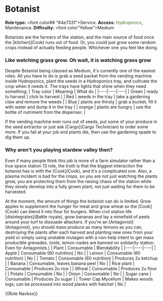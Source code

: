 # Botanist
**Role type:** <font color## "#4e7331">Service</font>. **Access:** <font color="#4e7331">Hydroponics</font>, Maintenance. **Difficulty:** <font color"Yellow">Medium</font>

Botanists are the farmers of the station, and the main source of food once the \[kitchen](Cook) runs out of food. Or, you could just grow some random crops instead of actually feeding people. Whichever one you feel like doing.


### Like watching grass grow. Oh wait, it is watching grass grow

Despite Botanist being classed as Medium, it's currently one of the easiest roles. All you have to do is grab a seed packet from the vending machine inside Hydroponics, plant the seeds in a Hydroponics tray, and cultivate the crop when it needs it. The trays have lights that shine when they need something:
| Tray color | Meaning | What do |
 |----|----|----|
| Green | ready to harvest | click to harvest |
| Red | weeds in the tray | take a gardening claw and remove the weeds |
| Blue | plants are thirsty | grab a bucket, fill it with water and dump it in the tray |
| orange | plants are hungry | use the bottle of nutriment from the dispenser. |

If the vending machine ever runs out of seeds, put some of your produce in the seed extractor or just ask \[Cargo](Cargo Technician) to order some more. If you fail at your job and plants die, then use the gardening spade to dig them up.
### Why aren't you playing stardew valley then?

Even if many people think this job is more of a farm simulator rather than a true space station 13 role, the truth is that the biggest interaction the botanist has is with the \[Cook](Cook), and it's a complicated one. Also, a plasma incident is bad for the crops, so you are not just watching the plants grow, you are protecting them from the raising chaos of the station while they slowly develop into a fully grown plant, not just waiting for them to be harvested. 


At the moment, the amount of things the botanist can do is limited. Grow apples to supplement the hunger for meat and grow wheat so the \[Cook](Cook) can blend it into flour for burgers. When civil station life \[disintegrates](Battle royale), grow bananas and lay a minefield of peels around your turf to dissuade attackers. If you're an \[Antagonist](Antagonist), you should mass produce as many lemons as you can, destroying the plants after each harvest and planting new ones from your yield or simply using unstable mutagen with a non-help intent to get mass producible grenades. (note, lemon-nades are banned on solidarity station. Even for Antagonists.)
| Plant | Consumable | Blendability |
 |----|----|----|
| Apple | Consumable (80 nutrition) | No |
| Lemon | Consumable (60 nutrition) | No |
| Tomato | Consumable (60 nutrition) | Produces 2u ketchup |
| Banana | Consumable, leaves banana peel | No |
| Rice plant | Consumable | Produces 2u rice |
| Wheat | Consumable | Produces 2u flour |
| Potato | Consumable | No |
| Onion | Consumable | No |
| Sugar cane | Consumable | Produces 2u sugar |
| Tower Cap Mycelium | Makes woods logs; can be processed into wood planks with hatchet | No |

{{Role Navbox}}
